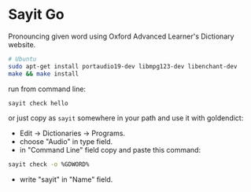 # Sayit Go
Pronouncing given word using Oxford Advanced Learner's Dictionary website.  

``` bash
# Ubuntu
sudo apt-get install portaudio19-dev libmpg123-dev libenchant-dev
make && make install
```

run from command line:
``` bash
sayit check hello
```
or just copy as `sayit` somewhere in your path and use it with goldendict:
- Edit -> Dictionaries -> Programs.
- choose "Audio" in type field.
- in "Command Line" field copy and paste this command:
``` bash
sayit check -o %GDWORD%
```
- write "sayit" in "Name" field.

